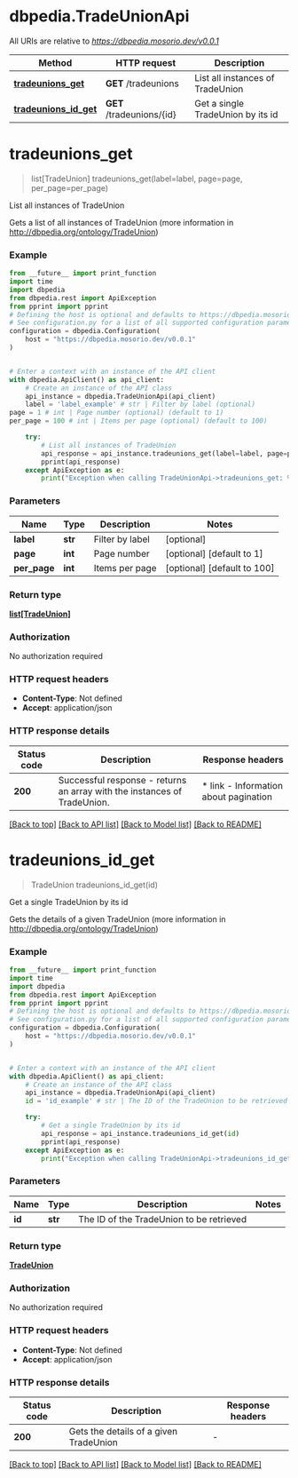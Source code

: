 # dbpedia.TradeUnionApi

All URIs are relative to *https://dbpedia.mosorio.dev/v0.0.1*

Method | HTTP request | Description
------------- | ------------- | -------------
[**tradeunions_get**](TradeUnionApi.md#tradeunions_get) | **GET** /tradeunions | List all instances of TradeUnion
[**tradeunions_id_get**](TradeUnionApi.md#tradeunions_id_get) | **GET** /tradeunions/{id} | Get a single TradeUnion by its id


# **tradeunions_get**
> list[TradeUnion] tradeunions_get(label=label, page=page, per_page=per_page)

List all instances of TradeUnion

Gets a list of all instances of TradeUnion (more information in http://dbpedia.org/ontology/TradeUnion)

### Example

```python
from __future__ import print_function
import time
import dbpedia
from dbpedia.rest import ApiException
from pprint import pprint
# Defining the host is optional and defaults to https://dbpedia.mosorio.dev/v0.0.1
# See configuration.py for a list of all supported configuration parameters.
configuration = dbpedia.Configuration(
    host = "https://dbpedia.mosorio.dev/v0.0.1"
)


# Enter a context with an instance of the API client
with dbpedia.ApiClient() as api_client:
    # Create an instance of the API class
    api_instance = dbpedia.TradeUnionApi(api_client)
    label = 'label_example' # str | Filter by label (optional)
page = 1 # int | Page number (optional) (default to 1)
per_page = 100 # int | Items per page (optional) (default to 100)

    try:
        # List all instances of TradeUnion
        api_response = api_instance.tradeunions_get(label=label, page=page, per_page=per_page)
        pprint(api_response)
    except ApiException as e:
        print("Exception when calling TradeUnionApi->tradeunions_get: %s\n" % e)
```

### Parameters

Name | Type | Description  | Notes
------------- | ------------- | ------------- | -------------
 **label** | **str**| Filter by label | [optional] 
 **page** | **int**| Page number | [optional] [default to 1]
 **per_page** | **int**| Items per page | [optional] [default to 100]

### Return type

[**list[TradeUnion]**](TradeUnion.md)

### Authorization

No authorization required

### HTTP request headers

 - **Content-Type**: Not defined
 - **Accept**: application/json

### HTTP response details
| Status code | Description | Response headers |
|-------------|-------------|------------------|
**200** | Successful response - returns an array with the instances of TradeUnion. |  * link - Information about pagination <br>  |

[[Back to top]](#) [[Back to API list]](../README.md#documentation-for-api-endpoints) [[Back to Model list]](../README.md#documentation-for-models) [[Back to README]](../README.md)

# **tradeunions_id_get**
> TradeUnion tradeunions_id_get(id)

Get a single TradeUnion by its id

Gets the details of a given TradeUnion (more information in http://dbpedia.org/ontology/TradeUnion)

### Example

```python
from __future__ import print_function
import time
import dbpedia
from dbpedia.rest import ApiException
from pprint import pprint
# Defining the host is optional and defaults to https://dbpedia.mosorio.dev/v0.0.1
# See configuration.py for a list of all supported configuration parameters.
configuration = dbpedia.Configuration(
    host = "https://dbpedia.mosorio.dev/v0.0.1"
)


# Enter a context with an instance of the API client
with dbpedia.ApiClient() as api_client:
    # Create an instance of the API class
    api_instance = dbpedia.TradeUnionApi(api_client)
    id = 'id_example' # str | The ID of the TradeUnion to be retrieved

    try:
        # Get a single TradeUnion by its id
        api_response = api_instance.tradeunions_id_get(id)
        pprint(api_response)
    except ApiException as e:
        print("Exception when calling TradeUnionApi->tradeunions_id_get: %s\n" % e)
```

### Parameters

Name | Type | Description  | Notes
------------- | ------------- | ------------- | -------------
 **id** | **str**| The ID of the TradeUnion to be retrieved | 

### Return type

[**TradeUnion**](TradeUnion.md)

### Authorization

No authorization required

### HTTP request headers

 - **Content-Type**: Not defined
 - **Accept**: application/json

### HTTP response details
| Status code | Description | Response headers |
|-------------|-------------|------------------|
**200** | Gets the details of a given TradeUnion |  -  |

[[Back to top]](#) [[Back to API list]](../README.md#documentation-for-api-endpoints) [[Back to Model list]](../README.md#documentation-for-models) [[Back to README]](../README.md)

